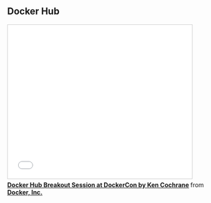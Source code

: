 <!--
{
"name" : "docker-hub",
"version" : "0.1",
"title" : "Docker Hub",
"description" : "Learn about the latest developments in the Docker world.",
"freshnessDate" : 2015-06-24,
"license" : "All Rights Reserved"
}
-->

<!-- @section -->

## Docker Hub

<!-- @asset, "contentType": "outlearn/video", "provider": "youtube", "url": "https://www.youtube.com/embed/SPdb10MxBZI" -->

<iframe src="//www.slideshare.net/slideshow/embed_code/key/rr0ejYzTQlEs7W" width="425" height="355" frameborder="0" marginwidth="0" marginheight="0" scrolling="no" style="border:1px solid #CCC; border-width:1px; margin-bottom:5px; max-width: 100%;" allowfullscreen> </iframe> <div style="margin-bottom:5px"> <strong> <a href="//www.slideshare.net/Docker/docker-con-hub-breakout-session" title="Docker Hub Breakout Session at DockerCon by Ken Cochrane" target="_blank">Docker Hub Breakout Session at DockerCon by Ken Cochrane</a> </strong> from <strong><a href="//www.slideshare.net/Docker" target="_blank">Docker, Inc.</a></strong> </div>
